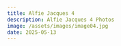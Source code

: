 ```yaml
---
title: Alfie Jacques 4
description: Alfie Jacques 4 Photos
image: /assets/images/image04.jpg
date: 2025-05-13
---
```


